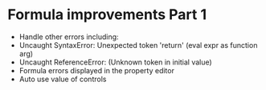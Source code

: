 Formula improvements Part 1
===========================

- Handle other errors including:
- Uncaught SyntaxError: Unexpected token 'return' (eval expr as function arg)
- Uncaught ReferenceError: (Unknown token in initial value)
- Formula errors displayed in the property editor
- Auto use value of controls
